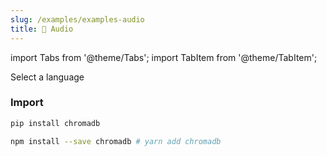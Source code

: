 ```yaml
---
slug: /examples/examples-audio
title: 🎵 Audio
---
```


import Tabs from '@theme/Tabs';
import TabItem from '@theme/TabItem';

<div class="select-language">Select a language</div>

<Tabs queryString groupId="lang" queryString>
<TabItem value="py" label="Python"></TabItem>
<TabItem value="js" label="JavaScript"></TabItem>
</Tabs>

### Import

<Tabs queryString groupId="lang" className="hideTabSwitcher">
<TabItem value="py" label="Python">

```py
pip install chromadb
```

</TabItem>
<TabItem value="js" label="JavaScript">

```sh
npm install --save chromadb # yarn add chromadb
```

</TabItem>
</Tabs>